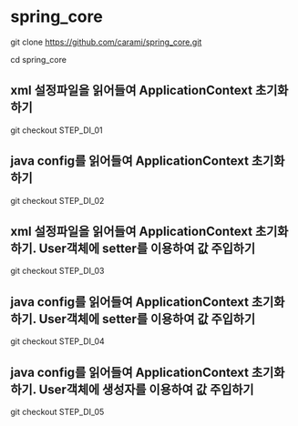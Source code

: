 # spring_core



git clone https://github.com/carami/spring_core.git

cd spring_core

## xml 설정파일을 읽어들여 ApplicationContext 초기화 하기

git checkout STEP_DI_01     

## java config를 읽어들여 ApplicationContext 초기화 하기 

git checkout STEP_DI_02
 
## xml 설정파일을 읽어들여 ApplicationContext 초기화 하기. User객체에 setter를 이용하여 값 주입하기 

git checkout STEP_DI_03
 

## java config를 읽어들여 ApplicationContext 초기화 하기. User객체에 setter를 이용하여 값 주입하기 

git checkout STEP_DI_04


## java config를 읽어들여 ApplicationContext 초기화 하기. User객체에 생성자를 이용하여 값 주입하기

git checkout STEP_DI_05


 